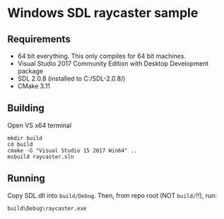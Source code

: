 # Windows SDL raycaster sample

## Requirements

 * 64 bit everything. This only compiles for 64 bit machines.
 * Visual Studio 2017 Community Edition with Desktop Development package
 * SDL 2.0.8 (installed to C:/SDL-2.0.8/)
 * CMake 3.11

## Building

Open VS x64 terminal

	mkdir build
	cd build
	cmake -G "Visual Studio 15 2017 Win64" ..
	msbuild raycaster.sln

## Running

Copy SDL.dll into `build/Debug`. Then, from repo root (NOT `build/`!!), run:

	build\Debug\raycaster.exe
